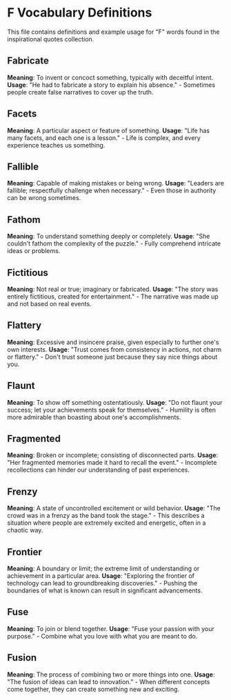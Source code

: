 # F Vocabulary Definitions

This file contains definitions and example usage for "F" words found in the inspirational quotes collection.

<!-- Add vocabulary words here following the format:
## WordName

**Meaning**: Clear, concise definition of the word.
**Usage**: "Quote or example sentence." - Explanation of the usage context.
-->

## Fabricate

**Meaning**: To invent or concoct something, typically with deceitful intent.
**Usage**: "He had to fabricate a story to explain his absence." - Sometimes people create false narratives to cover up the truth.

## Facets

**Meaning**: A particular aspect or feature of something.
**Usage**: "Life has many facets, and each one is a lesson." - Life is complex, and every experience teaches us something.

## Fallible

**Meaning**: Capable of making mistakes or being wrong.
**Usage**: "Leaders are fallible; respectfully challenge when necessary." - Even those in authority can be wrong sometimes.

## Fathom

**Meaning**: To understand something deeply or completely.
**Usage**: "She couldn't fathom the complexity of the puzzle." - Fully comprehend intricate ideas or problems.

## Fictitious

**Meaning**: Not real or true; imaginary or fabricated.
**Usage**: "The story was entirely fictitious, created for entertainment." - The narrative was made up and not based on real events.

## Flattery

**Meaning**: Excessive and insincere praise, given especially to further one's own interests.
**Usage**: "Trust comes from consistency in actions, not charm or flattery." - Don't trust someone just because they say nice things about you.

## Flaunt

**Meaning**: To show off something ostentatiously.
**Usage**: "Do not flaunt your success; let your achievements speak for themselves." - Humility is often more admirable than boasting about one's accomplishments.

## Fragmented

**Meaning**: Broken or incomplete; consisting of disconnected parts.
**Usage**: "Her fragmented memories made it hard to recall the event." - Incomplete recollections can hinder our understanding of past experiences.

## Frenzy

**Meaning**: A state of uncontrolled excitement or wild behavior.
**Usage**: "The crowd was in a frenzy as the band took the stage." - This describes a situation where people are extremely excited and energetic, often in a chaotic way.

## Frontier

**Meaning**: A boundary or limit; the extreme limit of understanding or achievement in a particular area.
**Usage**: "Exploring the frontier of technology can lead to groundbreaking discoveries." - Pushing the boundaries of what is known can result in significant advancements.

## Fuse

**Meaning**: To join or blend together.
**Usage**: "Fuse your passion with your purpose." - Combine what you love with what you are meant to do.

## Fusion

**Meaning**: The process of combining two or more things into one.
**Usage**: "The fusion of ideas can lead to innovation." - When different concepts come together, they can create something new and exciting.
